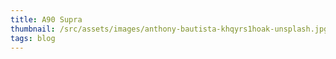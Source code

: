 ```yaml
---
title: A90 Supra
thumbnail: /src/assets/images/anthony-bautista-khqyrs1hoak-unsplash.jpg
tags: blog
---
```

